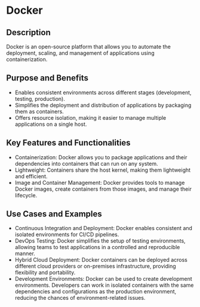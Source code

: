 # Docker

## Description
Docker is an open-source platform that allows you to automate the deployment, scaling, and management of applications using containerization.

## Purpose and Benefits
- Enables consistent environments across different stages (development, testing, production).
- Simplifies the deployment and distribution of applications by packaging them as containers.
- Offers resource isolation, making it easier to manage multiple applications on a single host.

## Key Features and Functionalities
- Containerization: Docker allows you to package applications and their dependencies into containers that can run on any system.
- Lightweight: Containers share the host kernel, making them lightweight and efficient.
- Image and Container Management: Docker provides tools to manage Docker images, create containers from those images, and manage their lifecycle.

## Use Cases and Examples
- Continuous Integration and Deployment: Docker enables consistent and isolated environments for CI/CD pipelines.
- DevOps Testing: Docker simplifies the setup of testing environments, allowing teams to test applications in a controlled and reproducible manner.
- Hybrid Cloud Deployment: Docker containers can be deployed across different cloud providers or on-premises infrastructure, providing flexibility and portability. 
- Development Environments: Docker can be used to create development environments. Developers can work in isolated containers with the same dependencies and configurations as the production environment, reducing the chances of environment-related issues.

